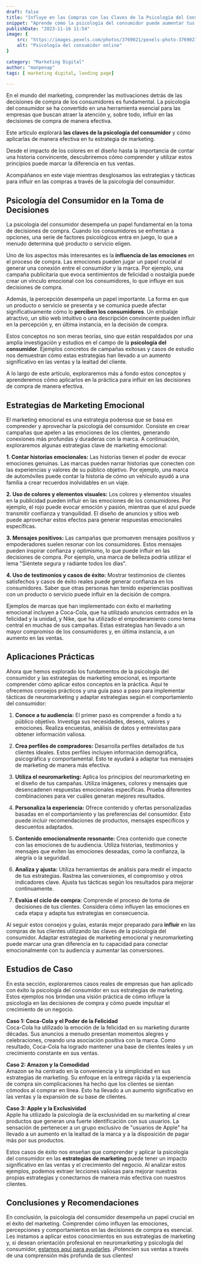 ```yaml
---
draft: false
title: "Influye en las Compras con las Claves de la Psicología del Consumidor"
snippet: "Aprende cómo la psicología del consumidor puede aumentar tus ventas. Aprende estrategias de marketing emocional. ¡Aplica estas claves hoy!"
publishDate: "2023-11-16 11:54"
image: {
    src: "https://images.pexels.com/photos/3769021/pexels-photo-3769021.jpeg?auto=compress&cs=tinysrgb&w=1260&h=750&dpr=1",
    alt: "Psicología del consumidor online"
}

category: "Marketing Digital"
author: "manpenap"
tags: [ marketing digital, landing page]

---
```


En el mundo del marketing, comprender las motivaciones detrás de las decisiones de compra de los consumidores es fundamental. La psicología del consumidor se ha convertido en una herramienta esencial para las empresas que buscan atraer la atención y, sobre todo, influir en las decisiones de compra de manera efectiva.

Este artículo explorará **las claves de la psicología del consumidor** y cómo aplicarlas de manera efectiva en tu estrategia de marketing. 

Desde el impacto de los colores en el diseño hasta la importancia de contar una historia convincente, descubriremos cómo comprender y utilizar estos principios puede marcar la diferencia en tus ventas.

Acompáñanos en este viaje mientras desglosamos las estrategias y tácticas para influir en las compras a través de la psicología del consumidor.

## Psicología del Consumidor en la Toma de Decisiones
La psicología del consumidor desempeña un papel fundamental en la toma de decisiones de compra. Cuando los consumidores se enfrentan a opciones, una serie de factores psicológicos entra en juego, lo que a menudo determina qué producto o servicio eligen.

Uno de los aspectos más interesantes es la **influencia de las emociones** en el proceso de compra. Las emociones pueden jugar un papel crucial al generar una conexión entre el consumidor y la marca. Por ejemplo, una campaña publicitaria que evoca sentimientos de felicidad o nostalgia puede crear un vínculo emocional con los consumidores, lo que influye en sus decisiones de compra.

Además, la percepción desempeña un papel importante. La forma en que un producto o servicio se presenta y se comunica puede afectar significativamente cómo lo **perciben los consumidores**. Un embalaje atractivo, un sitio web intuitivo o una descripción convincente pueden influir en la percepción y, en última instancia, en la decisión de compra.

Estos conceptos no son meras teorías, sino que están respaldados por una amplia investigación y estudios en el campo de la **psicología del consumidor**. Ejemplos concretos de campañas exitosas y casos de estudio nos demuestran cómo estas estrategias han llevado a un aumento significativo en las ventas y la lealtad del cliente. 

A lo largo de este artículo, exploraremos más a fondo estos conceptos y aprenderemos cómo aplicarlos en la práctica para influir en las decisiones de compra de manera efectiva.

## Estrategias de Marketing Emocional
El marketing emocional es una estrategia poderosa que se basa en comprender y aprovechar la psicología del consumidor. Consiste en crear campañas que apelen a las emociones de los clientes, generando conexiones más profundas y duraderas con la marca. A continuación, exploraremos algunas estrategias clave de marketing emocional:

**1. Contar historias emocionales:** Las historias tienen el poder de evocar emociones genuinas. Las marcas pueden narrar historias que conecten con las experiencias y valores de su público objetivo. Por ejemplo, una marca de automóviles puede contar la historia de cómo un vehículo ayudó a una familia a crear recuerdos inolvidables en un viaje.

**2. Uso de colores y elementos visuales:** Los colores y elementos visuales en la publicidad pueden influir en las emociones de los consumidores. Por ejemplo, el rojo puede evocar emoción y pasión, mientras que el azul puede transmitir confianza y tranquilidad. El diseño de anuncios y sitios web puede aprovechar estos efectos para generar respuestas emocionales específicas.

**3. Mensajes positivos:** Las campañas que promueven mensajes positivos y empoderadores suelen resonar con los consumidores. Estos mensajes pueden inspirar confianza y optimismo, lo que puede influir en las decisiones de compra. Por ejemplo, una marca de belleza podría utilizar el lema "Siéntete segura y radiante todos los días".

**4. Uso de testimonios y casos de éxito:** Mostrar testimonios de clientes satisfechos y casos de éxito reales puede generar confianza en los consumidores. Saber que otras personas han tenido experiencias positivas con un producto o servicio puede influir en la decisión de compra.

Ejemplos de marcas que han implementado con éxito el marketing emocional incluyen a Coca-Cola, que ha utilizado anuncios centrados en la felicidad y la unidad, y Nike, que ha utilizado el empoderamiento como tema central en muchas de sus campañas. Estas estrategias han llevado a un mayor compromiso de los consumidores y, en última instancia, a un aumento en las ventas.

## Aplicaciones Prácticas

Ahora que hemos explorado los fundamentos de la psicología del consumidor y las estrategias de marketing emocional, es importante comprender cómo aplicar estos conceptos en la práctica. Aquí te ofrecemos consejos prácticos y una guía paso a paso para implementar tácticas de neuromarketing y adaptar estrategias según el comportamiento del consumidor:

1. **Conoce a tu audiencia:** El primer paso es comprender a fondo a tu público objetivo. Investiga sus necesidades, deseos, valores y emociones. Realiza encuestas, análisis de datos y entrevistas para obtener información valiosa.

2. **Crea perfiles de compradores:** Desarrolla perfiles detallados de tus clientes ideales. Estos perfiles incluyen información demográfica, psicográfica y comportamental. Esto te ayudará a adaptar tus mensajes de marketing de manera más efectiva.

3. **Utiliza el neuromarketing:** Aplica los principios del neuromarketing en el diseño de tus campañas. Utiliza imágenes, colores y mensajes que desencadenen respuestas emocionales específicas. Prueba diferentes combinaciones para ver cuáles generan mejores resultados.

4. **Personaliza la experiencia:** Ofrece contenido y ofertas personalizadas basadas en el comportamiento y las preferencias del consumidor. Esto puede incluir recomendaciones de productos, mensajes específicos y descuentos adaptados.

5. **Contenido emocionalmente resonante:** Crea contenido que conecte con las emociones de tu audiencia. Utiliza historias, testimonios y mensajes que eviten las emociones deseadas, como la confianza, la alegría o la seguridad.

6. **Analiza y ajusta:** Utiliza herramientas de análisis para medir el impacto de tus estrategias. Rastrea las conversiones, el compromiso y otros indicadores clave. Ajusta tus tácticas según los resultados para mejorar continuamente.

7. **Evalúa el ciclo de compra:** Comprende el proceso de toma de decisiones de tus clientes. Considera cómo influyen las emociones en cada etapa y adapta tus estrategias en consecuencia.


Al seguir estos consejos y guías, estarás mejor preparado para **influir** en las compras de tus clientes utilizando las claves de la psicología del consumidor. Adaptar estrategias de marketing emocional y neuromarketing puede marcar una gran diferencia en tu capacidad para conectar emocionalmente con tu audiencia y aumentar las conversiones.

## Estudios de Caso
En esta sección, exploraremos casos reales de empresas que han aplicado con éxito la psicología del consumidor en sus estrategias de marketing. Estos ejemplos nos brindan una visión práctica de cómo influye la psicología en las decisiones de compra y cómo puede impulsar el crecimiento de un negocio.

**Caso 1: Coca-Cola y el Poder de la Felicidad**  
Coca-Cola ha utilizado la emoción de la felicidad en su marketing durante décadas. Sus anuncios a menudo presentan momentos alegres y celebraciones, creando una asociación positiva con la marca. Como resultado, Coca-Cola ha logrado mantener una base de clientes leales y un crecimiento constante en sus ventas.

**Caso 2: Amazon y la Comodidad**  
Amazon se ha centrado en la conveniencia y la simplicidad en sus estrategias de marketing. Su enfoque en la entrega rápida y la experiencia de compra sin complicaciones ha hecho que los clientes se sientan cómodos al comprar en línea. Esto ha llevado a un aumento significativo en las ventas y la expansión de su base de clientes.

**Caso 3: Apple y la Exclusividad**  
Apple ha utilizado la psicología de la exclusividad en su marketing al crear productos que generan una fuerte identificación con sus usuarios. La sensación de pertenecer a un grupo exclusivo de "usuarios de Apple" ha llevado a un aumento en la lealtad de la marca y a la disposición de pagar más por sus productos.

Estos casos de éxito nos enseñan que comprender y aplicar la psicología del consumidor en las **estrategias de marketing** puede tener un impacto significativo en las ventas y el crecimiento del negocio. Al analizar estos ejemplos, podemos extraer lecciones valiosas para mejorar nuestras propias estrategias y conectarnos de manera más efectiva con nuestros clientes.


## Conclusiones y Recomendaciones
En conclusión, la psicología del consumidor desempeña un papel crucial en el éxito del marketing. Comprender cómo influyen las emociones, percepciones y comportamientos en las decisiones de compra es esencial. Les instamos a aplicar estos conocimientos en sus estrategias de marketing y, si desean orientación profesional en neuromarketing y psicología del consumidor, [estamos aquí para ayudarles](https://clicexitoso.info). ¡Potencien sus ventas a través de una comprensión más profunda de sus clientes!
